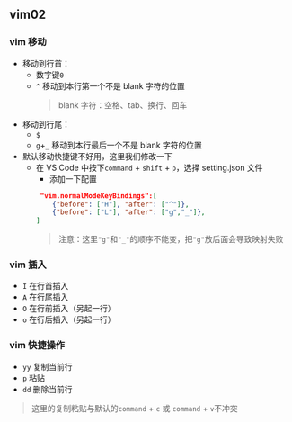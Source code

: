 ## vim02

### vim 移动

- 移动到行首：
  - 数字键`0`
  - `^` 移动到本行第一个不是 blank 字符的位置
    > blank 字符：空格、tab、换行、回车
- 移动到行尾：
  - `$`
  - `g`+`_` 移动到本行最后一个不是 blank 字符的位置
- 默认移动快捷键不好用，这里我们修改一下
  - 在 VS Code 中按下`command` + `shift` + `p`，选择 setting.json 文件
    - 添加一下配置
    ```json
     "vim.normalModeKeyBindings":[
        {"before": ["H"], "after": ["^"]},
        {"before": ["L"], "after": ["g","_"]},
    ]
    ```
    > 注意：这里`"g"`和`"_"`的顺序不能变，把`"g"`放后面会导致映射失败

### vim 插入

- `I` 在行首插入
- `A` 在行尾插入
- `O` 在行前插入（另起一行）
- `o` 在行后插入（另起一行）

### vim 快捷操作

* `yy` 复制当前行
* `p` 粘贴
* `dd` 删除当前行

> 这里的复制粘贴与默认的`command` + `c` 或 `command` + `v`不冲突
